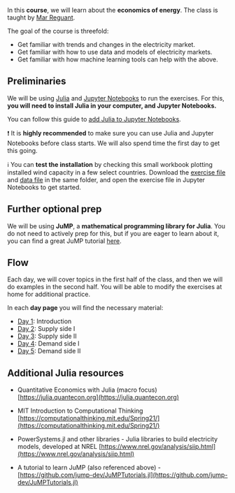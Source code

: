 In this **course**, we will learn about the **economics of energy**. The class is taught by [Mar Reguant](https://mreguant.github.io).

The goal of the course is threefold:
* Get familiar with trends and changes in the electricity market.
* Get familiar with how to use data and models of electricity markets. 
* Get familiar with how machine learning tools can help with the above.

<!-- \tableofcontents you can use \toc as well -->

## Preliminaries

We will be using [Julia](https://julialang.org/) and [Jupyter Notebooks](https://jupyter.org/) to run the exercises. For this, **you will need to install Julia in your computer, and Jupyter Notebooks.** 

You can follow this guide to [add Julia to Jupyter Notebooks](https://datatofish.com/add-julia-to-jupyter/).

:exclamation: It is **highly recommended** to make sure you can use Julia and Jupyter Notebooks before class starts. We will also spend time the first day to get this going.

:information_source: You can **test the installation** by checking this small workbook plotting installed wind capacity in a few select countries. Download the [exercise file](/materials/day0/day0.ipynb) and [data file](/materials/day0/cumulative-installed-wind-energy-capacity-gigawatts.csv) in the same folder, and open the exercise file in Jupyter Notebooks to get started.

## Further optional prep

We will be using **JuMP**, a **mathematical programming library for Julia**. You do not need to actively prep for this, but if you are eager to learn about it, you can find a great JuMP tutorial [here](https://github.com/jump-dev/JuMPTutorials.jl). 

## Flow
Each day, we will cover topics in the first half of the class, and then we will do examples in the second half. You will be able to modify the exercises at home for additional practice.

In each **day page** you will find the necessary material:
* [Day 1](menu1): Introduction
* [Day 2](menu2): Supply side I
* [Day 3](menu3): Supply side II
* [Day 4](menu4): Demand side I
* [Day 5](menu5): Demand side II

## Additional Julia resources

* Quantitative Economics with Julia (macro focus) [https://julia.quantecon.org](https://julia.quantecon.org)

* MIT Introduction to Computational Thinking [https://computationalthinking.mit.edu/Spring21/](https://computationalthinking.mit.edu/Spring21/)

* PowerSystems.jl and other libraries - Julia libraries to build electricity models, developed at NREL [https://www.nrel.gov/analysis/siip.html](https://www.nrel.gov/analysis/siip.html)

* A tutorial to learn JuMP (also referenced above) - [https://github.com/jump-dev/JuMPTutorials.jl](https://github.com/jump-dev/JuMPTutorials.jl)

